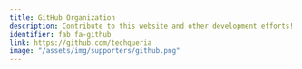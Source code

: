 ```yaml
---
title: GitHub Organization
description: Contribute to this website and other development efforts!
identifier: fab fa-github
link: https://github.com/techqueria
image: "/assets/img/supporters/github.png"
---
```

